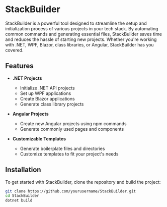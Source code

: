 # StackBuilder

StackBuilder is a powerful tool designed to streamline the setup and initialization process of various projects in your tech stack. By automating common commands and generating essential files, StackBuilder saves time and reduces the hassle of starting new projects. Whether you're working with .NET, WPF, Blazor, class libraries, or Angular, StackBuilder has you covered.

## Features

- **.NET Projects**
  - Initialize .NET API projects
  - Set up WPF applications
  - Create Blazor applications
  - Generate class library projects

- **Angular Projects**
  - Create new Angular projects using npm commands
  - Generate commonly used pages and components

- **Customizable Templates**
  - Generate boilerplate files and directories
  - Customize templates to fit your project's needs

## Installation

To get started with StackBuilder, clone the repository and build the project:

```bash
git clone https://github.com/yourusername/StackBuilder.git
cd StackBuilder
dotnet build
